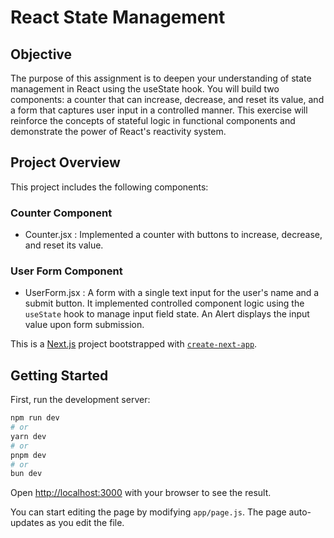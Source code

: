 # React State Management

## Objective

The purpose of this assignment is to deepen your understanding of state management in React using the useState hook. You will build two components: a counter that can increase, decrease, and reset its value, and a form that captures user input in a controlled manner. This exercise will reinforce the concepts of stateful logic in functional components and demonstrate the power of React's reactivity system.

## Project Overview

This project includes the following components:

### Counter Component

- Counter.jsx : Implemented a counter with buttons to increase, decrease, and reset its value.

### User Form Component

- UserForm.jsx : A form with a single text input for the user's name and a submit button. It implemented controlled component logic using the `useState` hook to manage input field state. An Alert displays the input value upon form submission.

This is a [Next.js](https://nextjs.org/) project bootstrapped with [`create-next-app`](https://github.com/vercel/next.js/tree/canary/packages/create-next-app).

## Getting Started

First, run the development server:

```bash
npm run dev
# or
yarn dev
# or
pnpm dev
# or
bun dev
```

Open [http://localhost:3000](http://localhost:3000) with your browser to see the result.

You can start editing the page by modifying `app/page.js`. The page auto-updates as you edit the file.
